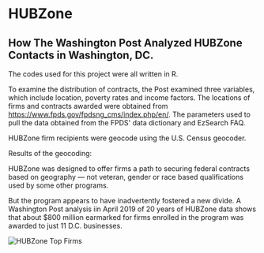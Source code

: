 # HUBZone

## How The Washington Post Analyzed HUBZone Contacts in Washington, DC. 

The codes used for this project were all written in R. 

To examine the distribution of contracts, the Post examined three variables, which include location, poverty rates and income factors. The locations of firms and contracts awarded were obtained from https://www.fpds.gov/fpdsng_cms/index.php/en/. The parameters used to pull the data obtained from the FPDS' data dictionary and EzSearch FAQ. 

HUBZone firm recipients were geocode using the U.S. Census geocoder.

Results of the geocoding: 

HUBZone was designed to offer firms a path to securing federal contracts based on geography — not veteran, gender or race
based qualifications used by some other programs. 

But the program appears to have inadvertently fostered a new divide. A Washington Post analysis iin April 2019 of 20 years of
HUBZone data shows that about $800 million earmarked for firms enrolled in the program was awarded to just 11 D.C. businesses.

<img alt="HUBZone Top Firms" src="http://3.bp.blogspot.com/-ShvrEeJ5bp8/XcwN4o1-2sI/AAAAAAAAJR4/eQLNp-ELU-saUfluw_1u7or1JpxZEyLEwCK4BGAYYCw/s640/FIMAE6BPZYI6TB4BOY3BT4JMWQ.jpeg" width="auto" />
